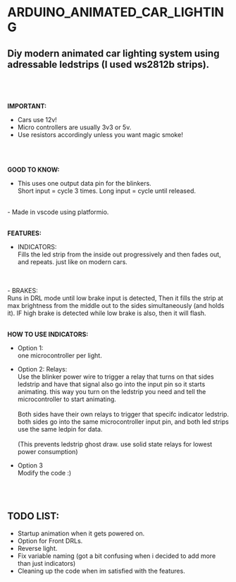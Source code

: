 # ARDUINO_ANIMATED_CAR_LIGHTING

Diy modern animated car lighting system using adressable ledstrips (I used ws2812b strips). <br>
<br>
-
<br>


**IMPORTANT:**
- Cars use 12v!
- Micro controllers are usually 3v3 or 5v. 
- Use resistors accordingly unless you want magic smoke!
<br>
<br>

**GOOD TO KNOW:**
- This uses one output data pin for the blinkers. <br>
 Short input = cycle 3 times. Long input = cycle until released. <br>
<br>
- Made in vscode using platformio.
<br>
<br>

**FEATURES:**
-  INDICATORS:
<br>Fills the led strip from the inside out progressively and then fades out, and repeats. just like on modern cars.
<br>
<br>
- BRAKES:
<br>
Runs in DRL mode until low brake input is detected, Then it fills the strip at max brightness from the middle out to the sides simultaneously (and holds it). IF high brake is detected while low brake is also, then it will flash.
<br>
<br>

**HOW TO USE INDICATORS:**

- Option 1: <br>
one microcontroller per light. <br>

- Option 2: Relays: <br>
Use the blinker power wire to trigger a relay that turns on that sides ledstrip and have that signal also go into the input pin so it starts animating. this way you turn on the ledstrip you need and tell the microcontroller to start animating. 
\
\
Both sides have their own relays to trigger that specifc indicator ledstrip. both sides go into the same microcontroller input pin, and both led strips use the same ledpin for data.
\
\
(This prevents ledstrip ghost draw. use solid state relays for lowest power consumption)

- Option 3 <br>
Modify the code :)
<br>
<br>

**TODO LIST:**
- 
- Startup animation when it gets powered on.
- Option for Front DRLs.
- Reverse light.
- Fix variable naming (got a bit confusing when i decided to add more than just indicators)
- Cleaning up the code when im satisfied with the features.